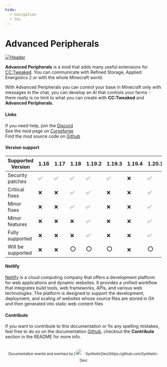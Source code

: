 ```yaml
---
hide:
  - navigation
  - toc
---
```


# Advanced Peripherals

[![Header](https://www.bisecthosting.com/images/CF/Advanced_Peripherals/BH_AP_Header.png)](https://www.curseforge.com/minecraft/mc-mods/advanced-peripherals)

**Advanced Peripherals** is a mod that adds many useful extensions for [CC:Tweaked](https://tweaked.cc).
You can communicate with Refined Storage, Applied Energistics 2 or with the whole Minecraft world.

With Advanced Peripherals you can control your base in Minecraft only with messages in the chat, you can develop an AI that controls your farms - there really is no limit to what you can create with **CC:Tweaked** and **Advanced Peripherals**.

#### Links

<b class="si si-discord"></b> If you need help, join the [Discord](https://discord.intelligence-modding.de/)  
<b class="si si-curseforge"></b> See the mod page on [Curseforge](https://www.curseforge.com/minecraft/mc-mods/advanced-peripherals)  
<b class="si si-github"></b> Find the mod source code on [Github](https://github.com/SirEndii/AdvancedPeripherals)  

#### Version support

| Supported Version | 1.16               | 1.17               | 1.18               | 1.19.2             | 1.19.3             | 1.19.4 | 1.20.1             | 1.20.4             |
|-------------------|--------------------|--------------------|--------------------|--------------------|--------------------|--------|--------------------|--------------------|
| Security patches  | :white_check_mark: | :white_check_mark: | :white_check_mark: | :white_check_mark: | :white_check_mark: | :x:    | :white_check_mark: | :o:                |
| Critical fixes    | :x:                | :x:                | :white_check_mark: | :white_check_mark: | :x:                | :x:    | :white_check_mark: | :o:                |
| Minor fixes       | :x:                | :x:                | :white_check_mark: | :white_check_mark: | :x:                | :x:    | :white_check_mark: | :o:                |
| Minor features    | :x:                | :x:                | :x:                | :white_check_mark: | :x:                | :x:    | :white_check_mark: | :o:                |
| Fully supported   | :x:                | :x:                | :x:                | :white_check_mark: | :x:                | :x:    | :white_check_mark: | :o:                |
| Will be supported | :x:                | :x:                | :o:                | :o:                | :o:                | :x:    | :o:                | :white_check_mark: |


#### Netlify

[Netlify](https://www.netlify.com) is a cloud computing company that offers a development platform for web applications and dynamic websites. It provides a unified workflow that integrates build tools, web frameworks, APIs, and various web technologies. The platform is designed to support the development, deployment, and scaling of websites whose source files are stored in Git and then generated into static web content files

#### Contribute

If you want to contribute to this documentation or fix any spelling mistakes, feel free to do so on the documentation [<i class="si si-github" style="font-size:1rem;"></i> Github](https://github.com/Seniorendi/Advanced-Peripherals-Documentation), checkout the **Contribute** section in the README for more info.

<br>
<center style="font-size:0.7rem;">
Documentation rewrite and overhaul by [<img alt="" src="https://avatars.githubusercontent.com/u/35655841" width="30" height="30" style="border-radius:1000px;vertical-align:-10px;"> SyntheticDev](https://github.com/Synthetic-Dev) 
</center>